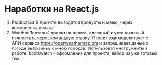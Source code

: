 # Наработки на React.js

1) ProductList
В проекте выводятся продукты и меню, через компоненты реакта
2) Weather
Тестовый проект на реакте, сделаный и установленый полностью, через командную строку. Проект взаимодействует с АПИ сервиса
https://openweathermap.org и запрашивает даные о погоде выбранныых мною городов.
Использовал инструменты в работе:
bootswatch - оформление для проекта, набор из уже готовых тем.
